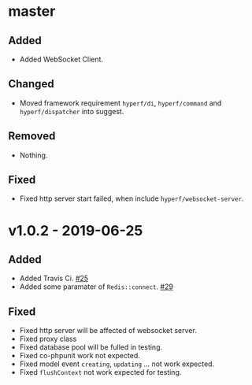 # master

## Added

- Added WebSocket Client.

## Changed

- Moved framework requirement `hyperf/di`, `hyperf/command` and `hyperf/dispatcher` into suggest.

## Removed

- Nothing.

## Fixed

- Fixed http server start failed, when include `hyperf/websocket-server`.

# v1.0.2 - 2019-06-25

## Added

- Added Travis Ci. [#25](https://github.com/hyperf-cloud/hyperf/pull/25)
- Added some paramater of `Redis::connect`. [#29](https://github.com/hyperf-cloud/hyperf/pull/29)

## Fixed

- Fixed http server will be affected of websocket server.
- Fixed proxy class 
- Fixed database pool will be fulled in testing.
- Fixed co-phpunit work not expected.
- Fixed model event `creating`, `updating` ... not work expected.
- Fixed `flushContext` not work expected for testing.

